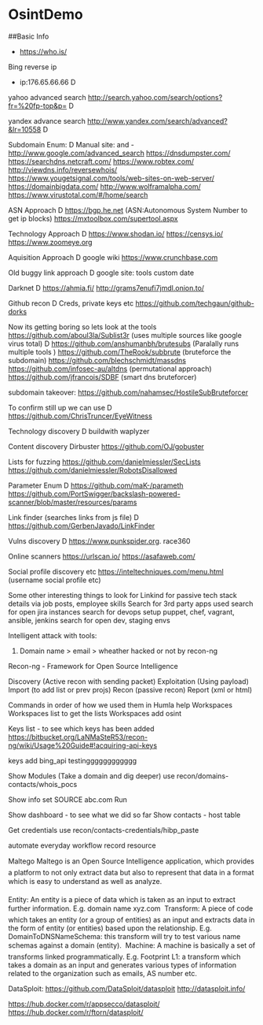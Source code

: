 # OsintDemo
##Basic Info
* https://who.is/

Bing reverse ip
* ip:176.65.66.66 D

yahoo advanced search
http://search.yahoo.com/search/options?fr=%20fp-top&p= D

yandex advance search
http://www.yandex.com/search/advanced?&lr=10558 D

Subdomain Enum: D
Manual site: and -
http://www.google.com/advanced_search
https://dnsdumpster.com/
https://searchdns.netcraft.com/
https://www.robtex.com/
http://viewdns.info/reversewhois/
https://www.yougetsignal.com/tools/web-sites-on-web-server/
https://domainbigdata.com/
http://www.wolframalpha.com/
https://www.virustotal.com/#/home/search


ASN Approach D
https://bgp.he.net (ASN:Autonomous System Number to get ip blocks)
https://mxtoolbox.com/supertool.aspx 

Technology Approach D
https://www.shodan.io/
https://censys.io/
https://www.zoomeye.org

Aquisition Approach D
google
wiki
https://www.crunchbase.com

Old buggy link approach D
google site: tools custom date

Darknet D
https://ahmia.fi/
http://grams7enufi7jmdl.onion.to/

Github recon D
Creds, private keys etc
https://github.com/techgaun/github-dorks


Now its getting boring so lets look at the tools
https://github.com/aboul3la/Sublist3r  (uses multiple sources like google virus total) D
https://github.com/anshumanbh/brutesubs (Paralally runs multiple tools )
https://github.com/TheRook/subbrute (bruteforce the subdomain)
https://github.com/blechschmidt/massdns
https://github.com/infosec-au/altdns (permutational approach)
https://github.com/jfrancois/SDBF (smart dns bruteforcer)

subdomain takeover:
https://github.com/nahamsec/HostileSubBruteforcer

To confirm still up we can use D
https://github.com/ChrisTruncer/EyeWitness

Technology discovery D
buildwith
waplyzer

Content discovery
Dirbuster
https://github.com/OJ/gobuster

Lists for fuzzing
https://github.com/danielmiessler/SecLists
https://github.com/danielmiessler/RobotsDisallowed

Parameter Enum D
https://github.com/maK-/parameth
https://github.com/PortSwigger/backslash-powered-scanner/blob/master/resources/params

Link finder (searches links from js file) D
https://github.com/GerbenJavado/LinkFinder

Vulns discovery D
https://www.punkspider.org.      race360

Online scanners
https://urlscan.io/
https://asafaweb.com/

Social profile discovery etc
https://inteltechniques.com/menu.html (username social profile etc)

Some other interesting things to look for
Linkind for passive tech stack details via job posts, employee skills
Search for 3rd party apps used 
search for open jira instances
search for devops setup puppet, chef, vagrant, ansible, jenkins
search for open dev, staging envs


Intelligent attack with tools:

1. Domain name > email > wheather hacked or not by recon-ng

Recon-ng - Framework for Open Source Intelligence

Discovery (Active recon with sending packet)
Exploitation (Using payload)
Import (to add list or prev projs)
Recon (passive recon)
Report (xml or html)


Commands in order of how we used them in Humla
help
Workspaces
Workspaces list                        	to get the lists
Workspaces add osint
		
Keys list - to see which keys has been added
https://bitbucket.org/LaNMaSteR53/recon-ng/wiki/Usage%20Guide#!acquiring-api-keys

keys add bing_api testingggggggggggg
		
Show Modules 	(Take a domain and dig deeper)
use recon/domains-contacts/whois_pocs
		
Show info
set SOURCE abc.com
Run

Show dashboard - to see what we did so far
Show contacts - host table
		
Get credentials
use recon/contacts-credentials/hibp_paste

automate everyday workflow
record
resource


Maltego
Maltego is an Open Source Intelligence application, which provides a platform to not only extract data but also to represent that data in a format which is easy to understand as well as analyze.


Entity: An entity is a piece of data which is taken as an input to extract further information. E.g. domain name xyz.com

Transform: A piece of code which takes an entity (or a group of entities) as an input and extracts data in the form of entity (or entities) based upon the relationship. E.g. 
DomainToDNSNameSchema: this transform will try to test various name schemas against a domain (entity).

Machine: A machine is basically a set of transforms linked programmatically. E.g. Footprint L1: a transform which takes a domain as an input and generates various types of information related to the organization such as emails, AS number etc.



DataSploit:
https://github.com/DataSploit/datasploit
http://datasploit.info/

https://hub.docker.com/r/appsecco/datasploit/
https://hub.docker.com/r/ftorn/datasploit/
